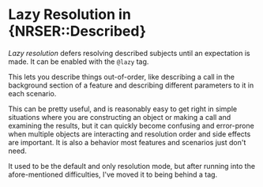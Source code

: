 Lazy Resolution in {NRSER::Described}
==============================================================================

*Lazy resolution* defers resolving described subjects until an expectation is
made. It can be enabled with the `@lazy` tag.

This lets you describe things out-of-order, like describing a call in the 
background section of a feature and describing different parameters to it in 
each scenario.

This can be pretty useful, and is reasonably easy to get right in simple
situations where you are constructing an object or making a call and examining
the results, but it can quickly become confusing and error-prone when multiple
objects are interacting and resolution order and side effects are important.
It is also a behavior most features and scenarios just don't need.

It used to be the default and only resolution mode, but after running into 
the afore-mentioned difficulties, I've moved it to being behind a tag.
